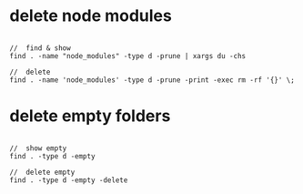 # delete node modules

```

//	find & show
find . -name "node_modules" -type d -prune | xargs du -chs

//	delete
find . -name 'node_modules' -type d -prune -print -exec rm -rf '{}' \;

```



# delete empty folders

```

//	show empty
find . -type d -empty

//	delete empty
find . -type d -empty -delete

```
